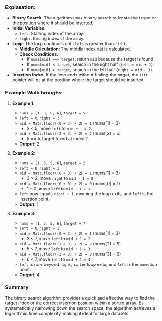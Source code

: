 ### Explanation:

-   **Binary Search**: The algorithm uses binary search to locate the target or the position where it should be inserted.
-   **Initial Variables**:
    -   `left`: Starting index of the array.
    -   `right`: Ending index of the array.
-   **Loop**: The loop continues until `left` is greater than `right`.
    -   **Middle Calculation**: The middle index `mid` is calculated.
    -   **Check Conditions**:
        -   If `nums[mid] === target`, return `mid` because the target is found.
        -   If `nums[mid] < target`, search in the right half (`left = mid + 1`).
        -   If `nums[mid] > target`, search in the left half (`right = mid - 1`).
-   **Insertion Index**: If the loop ends without finding the target, the `left` pointer will be at the position where the target should be inserted

### Example Walkthroughs:

1.  **Example 1**:
    
    -   `nums = [1, 3, 5, 6]`, `target = 5`
    -   `left = 0`, `right = 3`
    -   `mid = Math.floor((0 + 3) / 2) = 1` (nums[1] = 3)
        -   3 < 5, move `left` to `mid + 1 = 2`.
    -   `mid = Math.floor((2 + 3) / 2) = 2` (nums[2] = 5)
        -   5 == 5, target found at index 2.
    -   **Output**: 2
2.  **Example 2**:
    
    -   `nums = [1, 3, 5, 6]`, `target = 2`
    -   `left = 0`, `right = 3`
    -   `mid = Math.floor((0 + 3) / 2) = 1` (nums[1] = 3)
        -   3 > 2, move `right` to `mid - 1 = 0`.
    -   `mid = Math.floor((0 + 0) / 2) = 0` (nums[0] = 1)
        -   1 < 2, move `left` to `mid + 1 = 1`.
    -   `left` now equals `right + 1`, meaning the loop exits, and `left` is the insertion point.
    -   **Output**: 1
3.  **Example 3**:
    
    -   `nums = [1, 3, 5, 6]`, `target = 7`
    -   `left = 0`, `right = 3`
    -   `mid = Math.floor((0 + 3) / 2) = 1` (nums[1] = 3)
        -   3 < 7, move `left` to `mid + 1 = 2`.
    -   `mid = Math.floor((2 + 3) / 2) = 2` (nums[2] = 5)
        -   5 < 7, move `left` to `mid + 1 = 3`.
    -   `mid = Math.floor((3 + 3) / 2) = 3` (nums[3] = 6)
        -   6 < 7, move `left` to `mid + 1 = 4`.
    -   `left` is now beyond `right`, so the loop exits, and `left` is the insertion point.
    -   **Output**: 4

### Summary

The binary search algorithm provides a quick and effective way to find the target index or the correct insertion position within a sorted array. By systematically narrowing down the search space, the algorithm achieves a logarithmic time complexity, making it ideal for large datasets.
